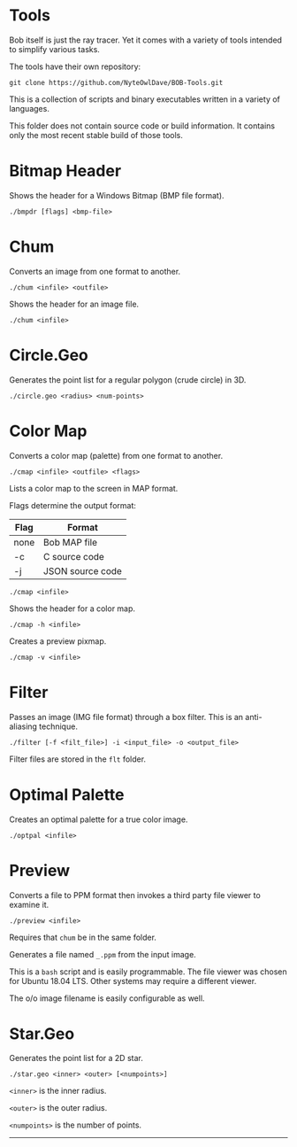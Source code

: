 
# Tools

Bob itself is just the ray tracer. Yet it comes with a variety
of tools intended to simplify various tasks.

The tools have their own repository:

```
git clone https://github.com/NyteOwlDave/BOB-Tools.git
```

This is a collection of scripts and binary executables written
in a variety of languages.

This folder does not contain source code or build information.
It contains only the most recent stable build of those tools.

# Bitmap Header

Shows the header for a Windows Bitmap (BMP file format).

```
./bmpdr [flags] <bmp-file>
```

# Chum

Converts an image from one format to another.

```
./chum <infile> <outfile>
```

Shows the header for an image file.

```
./chum <infile>
```

# Circle.Geo

Generates the point list for a regular polygon (crude circle) in 3D.

```
./circle.geo <radius> <num-points>
```

# Color Map

Converts a color map (palette) from one format to another.

```
./cmap <infile> <outfile> <flags>
```

Lists a color map to the screen in MAP format.

Flags determine the output format:

| Flag | Format |
|-|-|
| none | Bob MAP file |
| -c | C source code |
| -j | JSON source code


```
./cmap <infile>
```

Shows the header for a color map.

```
./cmap -h <infile>
```

Creates a preview pixmap.

```
./cmap -v <infile>
```

# Filter

Passes an image (IMG file format) through a box filter.
This is an anti-aliasing technique.

```
./filter [-f <filt_file>] -i <input_file> -o <output_file>
```

Filter files are stored in the `flt` folder.

# Optimal Palette

Creates an optimal palette for a true color image.

```
./optpal <infile>
```

# Preview

Converts a file to PPM format then invokes a third party
file viewer to examine it.

```
./preview <infile>
```

Requires that `chum` be in the same folder.

Generates a file named `_.ppm` from the input image.

This is a `bash` script and is easily programmable. The file
viewer was chosen for Ubuntu 18.04 LTS. Other systems may
require a different viewer.

The o/o image filename is easily configurable as well.

# Star.Geo

Generates the point list for a 2D star.

```
./star.geo <inner> <outer> [<numpoints>]
```

`<inner>` is the inner radius.

`<outer>` is the outer radius.

`<numpoints>` is the number of points.

---

